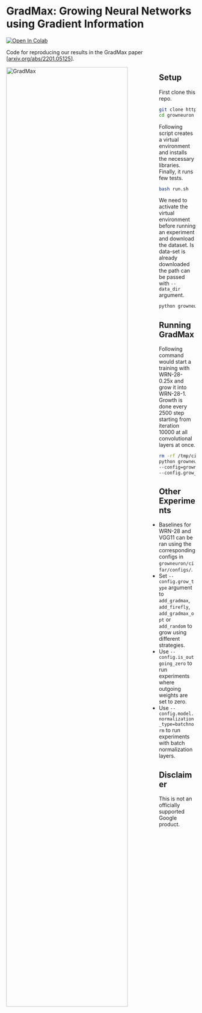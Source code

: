 # GradMax: Growing Neural Networks using Gradient Information

[![Open In Colab](https://colab.research.google.com/assets/colab-badge.svg)](https://colab.research.google.com/github/google-research/growneuron/blob/main/Student_Teacher.ipynb)

Code for reproducing our results in the GradMax paper [[arxiv.org/abs/2201.05125](https://arxiv.org/abs/2201.05125)].

<img src="https://github.com/google-research/growneuron/blob/main/imgs/gradmax.png" alt="GradMax " width="80%" align="left">


## Setup
First clone this repo.
```bash
git clone https://github.com/google-research/growneuron.git
cd growneuron
```

Following script creates a virtual environment and
installs the necessary libraries. Finally, it runs few tests.
```bash
bash run.sh
```

We need to activate the virtual environment before running an experiment and
download the dataset. Is data-set is already downloaded the path can be passed
with `--data_dir` argument.
```bash
python growneuron/cifar/main.py --output_dir=/tmp/cifar --download_data
```

## Running GradMax
Following command would start a training with WRN-28-0.25x and grow it into
WRN-28-1. Growth is done every 2500 step starting from
iteration 10000 at all convolutional layers at once.
```bash
rm -rf /tmp/cifar
python growneuron/cifar/main.py --output_dir=/tmp/cifar \
--config=growneuron/cifar/configs/grow_all_at_once.py \
--config.grow_type=add_gradmax
```

## Other Experiments
- Baselines for WRN-28 and VGG11 can be ran using the corresponding configs in
`growneuron/cifar/configs/`.
- Set `--config.grow_type` argument to `add_gradmax`, `add_firefly`, `add_gradmax_opt` or
`add_random` to grow using different strategies.
- Use `--config.is_outgoing_zero` to run experiments where outgoing weights
are set to zero.
- Use `--config.model.normalization_type=batchnorm` to run experiments with
batch normalization layers.



## Disclaimer
This is not an officially supported Google product.
